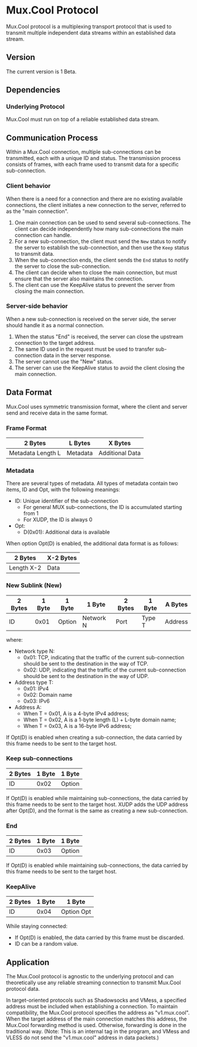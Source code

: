 # Mux.Cool Protocol

Mux.Cool protocol is a multiplexing transport protocol that is used to transmit
multiple independent data streams within an established data stream.

## Version

The current version is 1 Beta.

## Dependencies

### Underlying Protocol

Mux.Cool must run on top of a reliable established data stream.

## Communication Process

Within a Mux.Cool connection, multiple sub-connections can be transmitted, each
with a unique ID and status. The transmission process consists of frames, with
each frame used to transmit data for a specific sub-connection.

### Client behavior

When there is a need for a connection and there are no existing available
connections, the client initiates a new connection to the server, referred to as
the "main connection".

1. One main connection can be used to send several sub-connections. The client
   can decide independently how many sub-connections the main connection can
   handle.
2. For a new sub-connection, the client must send the `New` status to notify the
   server to establish the sub-connection, and then use the `Keep` status to
   transmit data.
3. When the sub-connection ends, the client sends the `End` status to notify the
   server to close the sub-connection.
4. The client can decide when to close the main connection, but must ensure that
   the server also maintains the connection.
5. The client can use the KeepAlive status to prevent the server from closing
   the main connection.

### Server-side behavior

When a new sub-connection is received on the server side, the server should
handle it as a normal connection.

1. When the status "End" is received, the server can close the upstream
   connection to the target address.
2. The same ID used in the request must be used to transfer sub-connection data
   in the server response.
3. The server cannot use the "New" status.
4. The server can use the KeepAlive status to avoid the client closing the main
   connection.

## Data Format

Mux.Cool uses symmetric transmission format, where the client and server send
and receive data in the same format.

### Frame Format

| 2 Bytes           | L Bytes  | X Bytes         |
| ----------------- | -------- | --------------- |
| Metadata Length L | Metadata | Additional Data |

### Metadata

There are several types of metadata. All types of metadata contain two items, ID
and Opt, with the following meanings:

- ID: Unique identifier of the sub-connection
  - For general MUX sub-connections, the ID is accumulated starting from 1
  - For XUDP, the ID is always 0
- Opt:
  - D(0x01): Additional data is available

When option Opt(D) is enabled, the additional data format is as follows:

| 2 Bytes    | X-2 Bytes |
| ---------- | --------- |
| Length X-2 | Data      |

### New Sublink (New)

| 2 Bytes | 1 Byte | 1 Byte | 1 Byte    | 2 Bytes | 1 Byte | A Bytes |
| ------- | ------ | ------ | --------- | ------- | ------ | ------- |
| ID      | 0x01   | Option | Network N | Port    | Type T | Address |

where:

- Network type N:
  - 0x01: TCP, indicating that the traffic of the current sub-connection should
    be sent to the destination in the way of TCP.
  - 0x02: UDP, indicating that the traffic of the current sub-connection should
    be sent to the destination in the way of UDP.
- Address type T:
  - 0x01: IPv4
  - 0x02: Domain name
  - 0x03: IPv6
- Address A:
  - When T = 0x01, A is a 4-byte IPv4 address;
  - When T = 0x02, A is a 1-byte length (L) + L-byte domain name;
  - When T = 0x03, A is a 16-byte IPv6 address;

If Opt(D) is enabled when creating a sub-connection, the data carried by this
frame needs to be sent to the target host.

### Keep sub-connections

| 2 Bytes | 1 Byte | 1 Byte |
| ------- | ------ | ------ |
| ID      | 0x02   | Option |

If Opt(D) is enabled while maintaining sub-connections, the data carried by this
frame needs to be sent to the target host. XUDP adds the UDP address after
Opt(D), and the format is the same as creating a new sub-connection.

### End

| 2 Bytes | 1 Byte | 1 Byte |
| ------- | ------ | ------ |
| ID      | 0x03   | Option |

If Opt(D) is enabled while maintaining sub-connections, the data carried by this
frame needs to be sent to the target host.

### KeepAlive

| 2 Bytes | 1 Byte | 1 Byte     |
| ------- | ------ | ---------- |
| ID      | 0x04   | Option Opt |

While staying connected:

- If Opt(D) is enabled, the data carried by this frame must be discarded.
- ID can be a random value.

## Application

The Mux.Cool protocol is agnostic to the underlying protocol and can
theoretically use any reliable streaming connection to transmit Mux.Cool
protocol data.

In target-oriented protocols such as Shadowsocks and VMess, a specified address
must be included when establishing a connection. To maintain compatibility, the
Mux.Cool protocol specifies the address as "v1.mux.cool". When the target
address of the main connection matches this address, the Mux.Cool forwarding
method is used. Otherwise, forwarding is done in the traditional way. (Note:
This is an internal tag in the program, and VMess and VLESS do not send the
"v1.mux.cool" address in data packets.)
